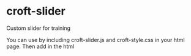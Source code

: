 # croft-slider
Custom slider for training

You can use by including croft-slider.js and croft-style.css in your html page.
Then add in the html <script> tag:
  
<script>
  const croftSlider = new CroftSlider({
     slider: '.slider', // insert the slider class
     slide: '.slide', // insert the slide class
     slidesToShow: 3 // count of slides on the page
  });
 </script>
